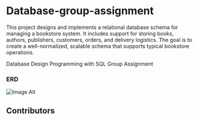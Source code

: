 # Database-group-assignment
This project designs and implements a relational database schema for managing a bookstore system. It includes support for storing books, authors, publishers, customers, orders, and delivery logistics. The goal is to create a well-normalized, scalable schema that supports typical bookstore operations.


Database Design Programming with SQL Group Assignment

### ERD
![Image Alt](https://github.com/S-kanti/Database-group-assignment/blob/72fd020808b5d50b00bbbe8afe23902242ffea10/book_store%20erd.png)

## Contributors
